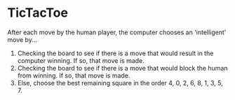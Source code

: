 # TicTacToe

After each move by the human player, the computer chooses an 'intelligent' move by...
  1. Checking the board to see if there is a move that would result in the computer winning. If so, that move is made.
  2. Checking the board to see if there is a move that would block the human from winning. If so, that move is made.
  3. Else, choose the best remaining square in the order 4, 0, 2, 6, 8, 1, 3, 5, 7.
